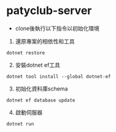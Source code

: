 # patyclub-server

- clone後執行以下指令以初始化環境

1. 還原專案的相依性和工具
```
dotnet restore
```

2. 安裝dotnet ef工具
```
dotnet tool install --global dotnet-ef
```

3. 初始化資料庫schema
```
dotnet ef database update
```

4. 啟動伺服器
```
dotnet run
```
